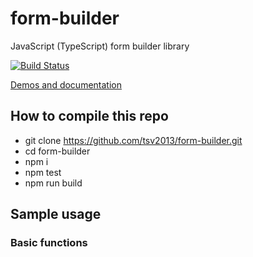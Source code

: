 # form-builder
JavaScript (TypeScript) form builder library

[![Build Status](https://travis-ci.org/tsv2013/form-builder.svg?branch=master)](https://travis-ci.org/tsv2013/form-builder)

[Demos and documentation](https://tsv2013.github.io/form-builder/)

## How to compile this repo
 - git clone https://github.com/tsv2013/form-builder.git
 - cd form-builder
 - npm i
 - npm test
 - npm run build


## Sample usage

### Basic functions
